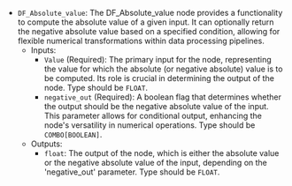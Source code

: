 - `DF_Absolute_value`: The DF_Absolute_value node provides a functionality to compute the absolute value of a given input. It can optionally return the negative absolute value based on a specified condition, allowing for flexible numerical transformations within data processing pipelines.
    - Inputs:
        - `Value` (Required): The primary input for the node, representing the value for which the absolute (or negative absolute) value is to be computed. Its role is crucial in determining the output of the node. Type should be `FLOAT`.
        - `negative_out` (Required): A boolean flag that determines whether the output should be the negative absolute value of the input. This parameter allows for conditional output, enhancing the node's versatility in numerical operations. Type should be `COMBO[BOOLEAN]`.
    - Outputs:
        - `float`: The output of the node, which is either the absolute value or the negative absolute value of the input, depending on the 'negative_out' parameter. Type should be `FLOAT`.
